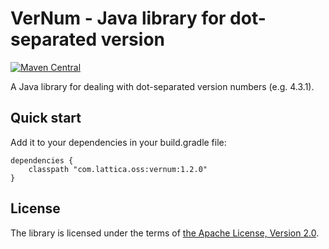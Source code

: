 # VerNum - Java library for dot-separated version
[![Maven Central](https://maven-badges.herokuapp.com/maven-central/com.lattica.oss/vernum/badge.svg)](https://maven-badges.herokuapp.com/maven-central/com.lattica.oss/vernum)

A Java library for dealing with dot-separated version numbers (e.g. 4.3.1).

## Quick start

Add it to your dependencies in your build.gradle file:

    dependencies {
        classpath "com.lattica.oss:vernum:1.2.0"
    }


## License

The library is licensed under the terms of [the Apache License, Version 2.0](https://www.apache.org/licenses/LICENSE-2.0.txt).


